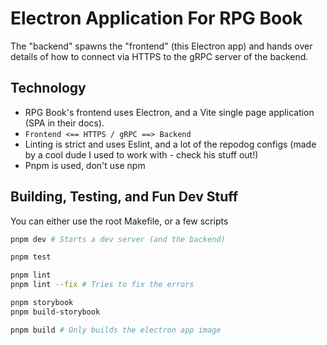 # Electron Application For RPG Book

The "backend" spawns the "frontend" (this Electron app) and hands over details of how to connect via HTTPS to the gRPC server of the backend.

## Technology

- RPG Book's frontend uses Electron, and a Vite single page application (SPA in their docs).
- `Frontend <== HTTPS / gRPC ==> Backend`
- Linting is strict and uses Eslint, and a lot of the repodog configs (made by a cool dude I used to work with - check his stuff out!)
- Pnpm is used, don't use npm

## Building, Testing, and Fun Dev Stuff

You can either use the root Makefile, or a few scripts

```sh
pnpm dev # Starts a dev server (and the backend)

pnpm test

pnpm lint
pnpm lint --fix # Tries to fix the errors

pnpm storybook
pnpm build-storybook

pnpm build # Only builds the electron app image
```
